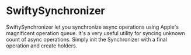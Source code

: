 # SwiftySynchronizer
SwiftySynchronizer let you synchronize async operations using Apple's magnificent operation queue. It's a very useful utility for syncing unknown count of async operations. Simply init the Synchronizer with a final operation and create holders.
